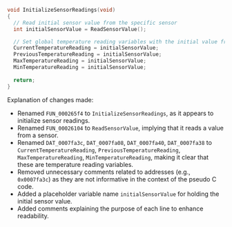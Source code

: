 ```c
void InitializeSensorReadings(void)
{
  // Read initial sensor value from the specific sensor
  int initialSensorValue = ReadSensorValue();

  // Set global temperature reading variables with the initial value from the sensor
  CurrentTemperatureReading = initialSensorValue;
  PreviousTemperatureReading = initialSensorValue;
  MaxTemperatureReading = initialSensorValue;
  MinTemperatureReading = initialSensorValue;
  
  return;
}
```

Explanation of changes made:

- Renamed `FUN_000265f4` to `InitializeSensorReadings`, as it appears to initialize sensor readings.
- Renamed `FUN_00026104` to `ReadSensorValue`, implying that it reads a value from a sensor.
- Renamed `DAT_0007fa3c`, `DAT_0007fa08`, `DAT_0007fa40`, `DAT_0007fa38` to `CurrentTemperatureReading`, `PreviousTemperatureReading`, `MaxTemperatureReading`, `MinTemperatureReading`, making it clear that these are temperature reading variables.
- Removed unnecessary comments related to addresses (e.g., `0x0007fa3c`) as they are not informative in the context of the pseudo C code.
- Added a placeholder variable name `initialSensorValue` for holding the initial sensor value.
- Added comments explaining the purpose of each line to enhance readability.